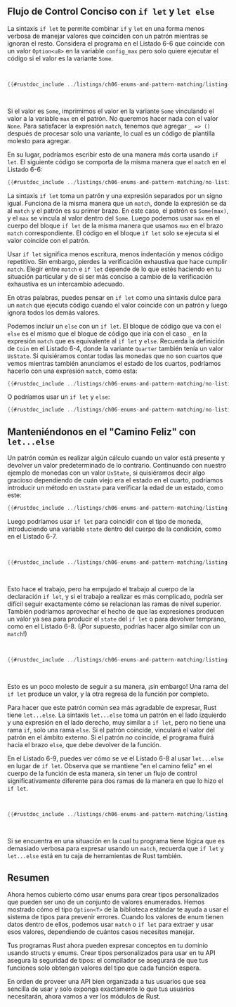 ## Flujo de Control Conciso con `if let` y `let else`

La sintaxis `if let` te permite combinar `if` y `let` en una forma menos
verbosa de manejar valores que coinciden con un patrón mientras se ignoran el
resto. Considera el programa en el Listado 6-6 que coincide con un valor
`Option<u8>` en la variable `config_max` pero solo quiere ejecutar el código si
el valor es la variante `Some`.

<Listing number="6-6" caption="Un `match` que solo se preocupa por ejecutar código cuando el valor es `Some`">

```rust
{{#rustdoc_include ../listings/ch06-enums-and-pattern-matching/listing-06-06/src/main.rs:here}}
```

</Listing>

Si el valor es `Some`, imprimimos el valor en la variante `Some` vinculando el
valor a la variable `max` en el patrón. No queremos hacer nada con el valor
`None`. Para satisfacer la expresión `match`, tenemos que agregar `_ => ()`
después de procesar solo una variante, lo cual es un código de plantilla
molesto para agregar.

En su lugar, podríamos escribir esto de una manera más corta usando `if let`.
El siguiente código se comporta de la misma manera que el `match` en el Listado
6-6:

```rust
{{#rustdoc_include ../listings/ch06-enums-and-pattern-matching/no-listing-12-if-let/src/main.rs:here}}
```

La sintaxis `if let` toma un patrón y una expresión separados por un signo
igual. Funciona de la misma manera que un `match`, donde la expresión se da al
`match` y el patrón es su primer brazo. En este caso, el patrón es `Some(max)`,
y el `max` se vincula al valor dentro del `Some`. Luego podemos usar `max` en
el cuerpo del bloque `if let` de la misma manera que usamos `max` en el brazo
`match` correspondiente. El código en el bloque `if let` solo se ejecuta si el
valor coincide con el patrón.

Usar `if let` significa menos escritura, menos indentación y menos código 
repetitivo. Sin embargo, pierdes la verificación exhaustiva que hace cumplir
`match`. Elegir entre `match` e `if let` depende de lo que estés haciendo en tu
situación particular y de si ser más conciso a cambio de la verificación 
exhaustiva es un intercambio adecuado.

En otras palabras, puedes pensar en `if let` como una sintaxis dulce para un
`match` que ejecuta código cuando el valor coincide con un patrón y luego
ignora todos los demás valores.

Podemos incluir un `else` con un `if let`. El bloque de código que va con el
`else` es el mismo que el bloque de código que iría con el caso `_` en la
expresión `match` que es equivalente al `if let` y `else`. Recuerda la
definición de `Coin` en el Listado 6-4, donde la variante `Quarter` también
tenía un valor `UsState`. Si quisiéramos contar todas las monedas que no son
cuartos que vemos mientras también anunciamos el estado de los cuartos, 
podríamos hacerlo con una expresión `match`, como esta:

```rust
{{#rustdoc_include ../listings/ch06-enums-and-pattern-matching/no-listing-13-count-and-announce-match/src/main.rs:here}}
```

O podríamos usar un `if let` y `else`:

```rust
{{#rustdoc_include ../listings/ch06-enums-and-pattern-matching/no-listing-14-count-and-announce-if-let-else/src/main.rs:here}}
```

## Manteniéndonos en el "Camino Feliz" con `let...else`

Un patrón común es realizar algún cálculo cuando un valor está presente y
devolver un valor predeterminado de lo contrario. Continuando con nuestro
ejemplo de monedas con un valor `UsState`, si quisiéramos decir algo gracioso
dependiendo de cuán viejo era el estado en el cuarto, podríamos introducir un
método en `UsState` para verificar la edad de un estado, como este:

```rust
{{#rustdoc_include ../listings/ch06-enums-and-pattern-matching/listing-06-07/src/main.rs:state}}
```

Luego podríamos usar `if let` para coincidir con el tipo de moneda,
introduciendo una variable `state` dentro del cuerpo de la condición, como en el
Listado 6-7.

<Listing number="6-7" caption="Verificar si un estado existía en 1900 usando condicionales anidados dentro de un `if let`." file-name="src/main.rs">

```rust
{{#rustdoc_include ../listings/ch06-enums-and-pattern-matching/listing-06-07/src/main.rs:describe}}
```

</Listing>

Esto hace el trabajo, pero ha empujado el trabajo al cuerpo de la declaración
`if let`, y si el trabajo a realizar es más complicado, podría ser difícil
seguir exactamente cómo se relacionan las ramas de nivel superior. También
podríamos aprovechar el hecho de que las expresiones producen un valor
ya sea para producir el `state` del `if let` o para devolver temprano, como en
el Listado 6-8. (¡Por supuesto, podrías hacer algo similar con un `match`!)

<Listing number="6-8" caption="Usando `if let` para producir un valor o devolver temprano." file-name="src/main.rs">

```rust
{{#rustdoc_include ../listings/ch06-enums-and-pattern-matching/listing-06-08/src/main.rs:describe}}
```

</Listing>

Esto es un poco molesto de seguir a su manera, ¡sin embargo! Una rama del `if
let` produce un valor, y la otra regresa de la función por completo. 

Para hacer que este patrón común sea más agradable de expresar, Rust tiene
`let...else`. La sintaxis `let...else` toma un patrón en el lado izquierdo y una
expresión en el lado derecho, muy similar a `if let`, pero no tiene una rama
`if`, solo una rama `else`. Si el patrón coincide, vinculará el valor del
patrón en el ámbito externo. Si el patrón _no_ coincide, el programa fluirá
hacia el brazo `else`, que debe devolver de la función.

En el Listado 6-9, puedes ver cómo se ve el Listado 6-8 al usar `let...else`
en lugar de `if let`. Observa que se mantiene "en el camino feliz" en el cuerpo
de la función de esta manera, sin tener un flujo de control significativamente
diferente para dos ramas de la manera en que lo hizo el `if let`.

<Listing number="6-9" caption="Usando `let...else` para aclarar el flujo a través de la función." file-name="src/main.rs">

```rust
{{#rustdoc_include ../listings/ch06-enums-and-pattern-matching/listing-06-09/src/main.rs:describe}}
```

</Listing>

Si se encuentra en una situación en la cual tu programa tiene lógica que es
demasiado verbosa para expresar usando un `match`, recuerda que `if let` y 
`let...else` está en tu caja de herramientas de Rust también.

## Resumen

Ahora hemos cubierto cómo usar enums para crear tipos personalizados que pueden
ser uno de un conjunto de valores enumerados. Hemos mostrado cómo el tipo
`Option<T>` de la biblioteca estándar te ayuda a usar el sistema de tipos para
prevenir errores. Cuando los valores de enum tienen datos dentro de ellos,
podemos usar `match` o `if let` para extraer y usar esos valores, dependiendo de
cuántos casos necesites manejar.

Tus programas Rust ahora pueden expresar conceptos en tu dominio usando
structs y enums. Crear tipos personalizados para usar en tu API
asegura la seguridad de tipos: el compilador se asegurará de que tus funciones
solo obtengan valores del tipo que cada función espera.

En orden de proveer una API bien organizada a tus usuarios que sea
sencilla de usar y solo exponga exactamente lo que tus usuarios necesitarán,
ahora vamos a ver los módulos de Rust.
